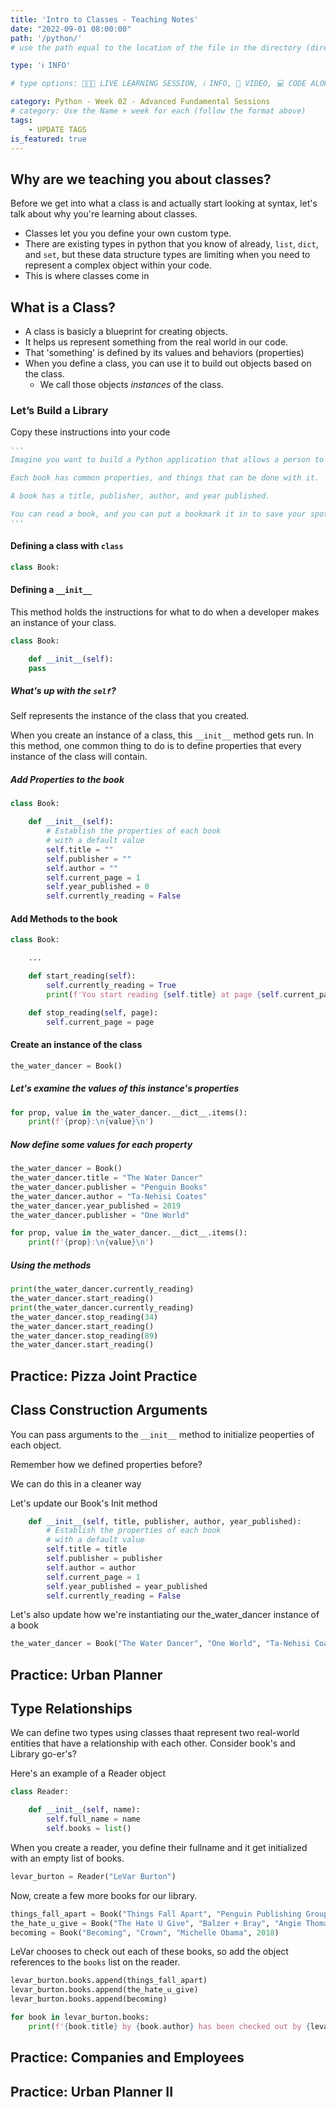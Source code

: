 ```yaml
---
title: 'Intro to Classes - Teaching Notes'
date: "2022-09-01 08:00:00"
path: '/python/'
# use the path equal to the location of the file in the directory (directory structure)

type: 'ℹ️ INFO'

# type options: 👩🏽‍🏫 LIVE LEARNING SESSION, ℹ️ INFO, 🎥 VIDEO, 💻 CODE ALONG, 🥼LAB, ↩️ REVIEW/NOTES, 👥 GROUP LEARNING, 👷🏼‍♂️ GROUP PROJECT, 🧠 ASSESSMENT, 📝 ASSIGNMENT

category: Python - Week 02 - Advanced Fundamental Sessions
# category: Use the Name + week for each (follow the format above)
tags:
    - UPDATE TAGS
is_featured: true
---
```


## Why are we teaching you about classes?

Before we get into what a class is and actually start looking at syntax, let's talk about why you're learning about classes.

- Classes let you you define your own custom type.
- There are existing types in python that you know of already, `list`, `dict`, and `set`, but these data structure types are limiting when you need to represent a complex object within your code.
- This is where classes come in

## What is a Class?

- A class is basicly a blueprint for creating objects.
- It helps us represent something from the real world in our code.
- That 'something' is defined by its values and behaviors (properties)
- When you define a class, you can use it to build out objects based on the class.
  - We call those objects _instances_ of the class.

### Let’s Build a Library

Copy these instructions into your code

```python
'''
Imagine you want to build a Python application that allows a person to keep track of all of their books in their library.

Each book has common properties, and things that can be done with it.

A book has a title, publisher, author, and year published.

You can read a book, and you can put a bookmark it in to save your spot as you read it.
'''
```

#### Defining a class with `class`

```python
class Book:
```

#### Defining a `__init__`

This method holds the instructions for what to do when a developer makes an instance of your class.

```python
class Book:

    def __init__(self):
    pass
```

##### What's up with the `self`?

Self represents the instance of the class that you created.

When you create an instance of a class, this `__init__` method gets run. In this method, one common thing to do is to define properties that every instance of the class will contain.

##### Add Properties to the book

```python
class Book:

    def __init__(self):
        # Establish the properties of each book
        # with a default value
        self.title = ""
        self.publisher = ""
        self.author = ""
        self.current_page = 1
        self.year_published = 0
        self.currently_reading = False
```

#### Add Methods to the book

```py
class Book:

    ...

    def start_reading(self):
        self.currently_reading = True
        print(f'You start reading {self.title} at page {self.current_page}')

    def stop_reading(self, page):
        self.current_page = page
```

#### Create an instance of the class

```py
the_water_dancer = Book()
```

##### Let's examine the values of this instance's properties

```py
for prop, value in the_water_dancer.__dict__.items():
    print(f'{prop}:\n{value}\n')
```

##### Now define some values for each property

```py
the_water_dancer = Book()
the_water_dancer.title = "The Water Dancer"
the_water_dancer.publisher = "Penguin Books"
the_water_dancer.author = "Ta-Nehisi Coates"
the_water_dancer.year_published = 2019
the_water_dancer.publisher = "One World"

for prop, value in the_water_dancer.__dict__.items():
    print(f'{prop}:\n{value}\n')
```

##### Using the methods

```py
print(the_water_dancer.currently_reading)
the_water_dancer.start_reading()
print(the_water_dancer.currently_reading)
the_water_dancer.stop_reading(34)
the_water_dancer.start_reading()
the_water_dancer.stop_reading(89)
the_water_dancer.start_reading()
```

## Practice: Pizza Joint Practice

## Class Construction Arguments

You can pass arguments to the `__init__` method to initialize peoperties of each object.

Remember how we defined properties before?

We can do this in a cleaner way

Let's update our Book's Init method

```python
    def __init__(self, title, publisher, author, year_published):
        # Establish the properties of each book
        # with a default value
        self.title = title
        self.publisher = publisher
        self.author = author
        self.current_page = 1
        self.year_published = year_published
        self.currently_reading = False
```

Let's also update how we're instantiating our the_water_dancer instance of a book

```python
the_water_dancer = Book("The Water Dancer", "One World", "Ta-Nehisi Coates", 2019)
```

## Practice: Urban Planner

## Type Relationships

We can define two types using classes thaat represent two real-world entities that have a relationship with each other. Consider book's and Library go-er's?

Here's an example of a Reader object

```py
class Reader:

    def __init__(self, name):
        self.full_name = name
        self.books = list()
```

When you create a reader, you define their fullname and it get initialized with an empty list of books.

```py
levar_burton = Reader("LeVar Burton")
```

Now, create a few more books for our library.

```py
things_fall_apart = Book("Things Fall Apart", "Penguin Publishing Group", "Chinua Achebe", 1994)
the_hate_u_give = Book("The Hate U Give", "Balzer + Bray", "Angie Thomas", 2017)
becoming = Book("Becoming", "Crown", "Michelle Obama", 2018)
```

LeVar chooses to check out each of these books, so add the object references to the `books` list on the reader.

```py
levar_burton.books.append(things_fall_apart)
levar_burton.books.append(the_hate_u_give)
levar_burton.books.append(becoming)
```

```py
for book in levar_burton.books:
    print(f'{book.title} by {book.author} has been checked out by {levar_burton.full_name}')
```

## Practice: Companies and Employees

## Practice: Urban Planner II
